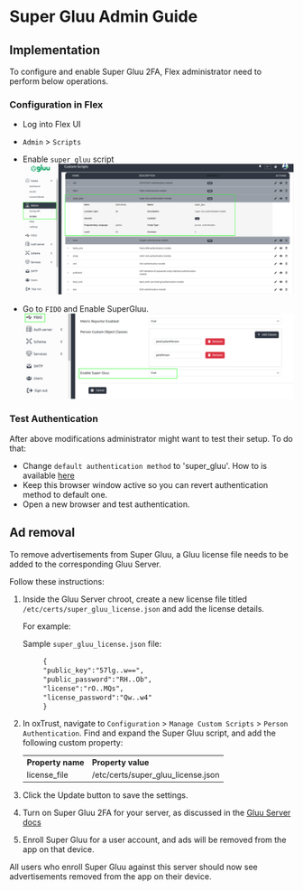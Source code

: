 # Super Gluu Admin Guide

## Implementation
To configure and enable Super Gluu 2FA, Flex administrator need to perform below operations. 

### Configuration in Flex

 - Log into Flex UI
 - `Admin` > `Scripts`
 - Enable `super_gluu` script ![image](../../assets/supergluu/admin-guide/Flex_UI_SuperGluu_script.png)

 - Go to `FIDO` and Enable SuperGluu. ![image](../../assets/supergluu/admin-guide/Flex_Super_Gluu_2.png)

### Test Authentication

After above modifications administrator might want to test their setup. To do that: 

 - Change `default authentication method` to 'super_gluu'. How to is available [here](https://docs.jans.io/v1.0.14/admin/config-guide/jans-cli/cli-default-authentication-method/)
 - Keep this browser window active so you can revert authentication method to default one.
 - Open a new browser and test authentication. 

## Ad removal  

To remove advertisements from Super Gluu, a Gluu license file needs to be added to the corresponding Gluu Server.

Follow these instructions: 

1. Inside the Gluu Server chroot, create a new license file titled `/etc/certs/super_gluu_license.json` and add the license details.

      For example:

      Sample `super_gluu_license.json` file:
   
            {
            "public_key":"57lg..w==",
            "public_password":"RH..Ob",
            "license":"rO..MQs",
            "license_password":"Qw..w4"
            }

1. In oxTrust, navigate to `Configuration` > `Manage Custom Scripts` > `Person Authentication`. Find and expand the Super Gluu script, and add the following custom property:


      <table>
      <th>Property name</th><th>Property value</th>
      <tr><td>license_file</td><td>/etc/certs/super_gluu_license.json</tr>
      </table>

1. Click the Update button to save the settings. 

1. Turn on Super Gluu 2FA for your server, as discussed in the [Gluu Server docs](https://gluu.org/docs/ce/authn-guide/supergluu/)

1. Enroll Super Gluu for a user account, and ads will be removed from the app on that device. 

All users who enroll Super Gluu against this server should now see advertisements removed from the app on their device. 
